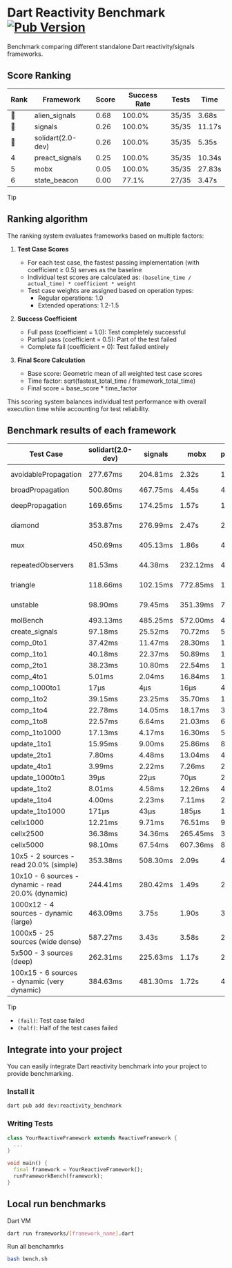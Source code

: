 # Dart Reactivity Benchmark [![Pub Version](https://img.shields.io/pub/v/reactivity_benchmark)](https://pub.dev/packages/reactivity_benchmark)

Benchmark comparing different standalone Dart reactivity/signals frameworks.

## Score Ranking

<!-- ranking start -->
| Rank | Framework | Score | Success Rate | Tests | Time |
|------|-----------|-------|--------------|-------|------|
| 🥇 | alien_signals | 0.68 | 100.0% | 35/35 | 3.68s |
| 🥈 | signals | 0.26 | 100.0% | 35/35 | 11.17s |
| 🥉 | solidart(2.0-dev) | 0.26 | 100.0% | 35/35 | 5.35s |
| 4 | preact_signals | 0.25 | 100.0% | 35/35 | 10.34s |
| 5 | mobx | 0.05 | 100.0% | 35/35 | 27.83s |
| 6 | state_beacon | 0.00 | 77.1% | 27/35 | 3.47s |

<!-- ranking end -->

> [!TIP]
> ## Ranking algorithm
>
> The ranking system evaluates frameworks based on multiple factors:
>
> 1. **Test Case Scores**
>    - For each test case, the fastest passing implementation (with coefficient ≥ 0.5) serves as the baseline
>    - Individual test scores are calculated as: `(baseline_time / actual_time) * coefficient * weight`
>    - Test case weights are assigned based on operation types:
>      - Regular operations: 1.0
>      - Extended operations: 1.2-1.5
>
> 2. **Success Coefficient**
>    - Full pass (coefficient = 1.0): Test completely successful
>    - Partial pass (coefficient = 0.5): Part of the test failed
>    - Complete fail (coefficient = 0): Test failed entirely
>
> 3. **Final Score Calculation**
>    - Base score: Geometric mean of all weighted test case scores
>    - Time factor: sqrt(fastest_total_time / framework_total_time)
>    - Final score = base_score * time_factor
>
> This scoring system balances individual test performance with overall execution time while accounting for test reliability.

## Benchmark results of each framework

<!-- test-case start -->
| Test Case | solidart(2.0-dev) | signals | mobx | preact_signals | state_beacon | alien_signals |
|---|---|---|---|---|---|---|
| avoidablePropagation | 277.67ms | 204.81ms | 2.32s | 198.27ms | 165.19ms (fail) | 185.52ms |
| broadPropagation | 500.80ms | 467.75ms | 4.45s | 496.44ms | 6.29ms (fail) | 345.37ms |
| deepPropagation | 169.65ms | 174.25ms | 1.57s | 177.72ms | 140.31ms (fail) | 124.40ms |
| diamond | 353.87ms | 276.99ms | 2.47s | 296.66ms | 205.49ms (fail) | 228.63ms |
| mux | 450.69ms | 405.13ms | 1.86s | 400.42ms | 191.93ms (fail) | 370.84ms |
| repeatedObservers | 81.53ms | 44.38ms | 232.12ms | 41.17ms | 52.75ms (fail) | 45.45ms |
| triangle | 118.66ms | 102.15ms | 772.85ms | 103.30ms | 83.31ms (fail) | 84.38ms |
| unstable | 98.90ms | 79.45ms | 351.39ms | 73.37ms | 349.28ms (fail) | 67.03ms |
| molBench | 493.13ms | 485.25ms | 572.00ms | 489.31ms | 855μs | 486.78ms |
| create_signals | 97.18ms | 25.52ms | 70.72ms | 5.16ms | 72.09ms | 28.98ms |
| comp_0to1 | 37.42ms | 11.47ms | 28.30ms | 17.40ms | 55.83ms | 7.71ms |
| comp_1to1 | 40.18ms | 22.37ms | 50.89ms | 12.57ms | 62.61ms | 4.25ms |
| comp_2to1 | 38.23ms | 10.80ms | 22.54ms | 11.21ms | 38.91ms | 2.38ms |
| comp_4to1 | 5.01ms | 2.04ms | 16.84ms | 12.84ms | 18.30ms | 8.64ms |
| comp_1000to1 | 17μs | 4μs | 16μs | 4μs | 42μs | 4μs |
| comp_1to2 | 39.15ms | 23.25ms | 35.70ms | 18.84ms | 47.03ms | 15.68ms |
| comp_1to4 | 22.78ms | 14.05ms | 18.17ms | 33.69ms | 46.75ms | 5.61ms |
| comp_1to8 | 22.57ms | 6.64ms | 21.03ms | 6.78ms | 42.49ms | 4.40ms |
| comp_1to1000 | 17.13ms | 4.17ms | 16.30ms | 5.47ms | 39.00ms | 3.50ms |
| update_1to1 | 15.95ms | 9.00ms | 25.86ms | 8.59ms | 5.76ms | 10.29ms |
| update_2to1 | 7.80ms | 4.48ms | 13.04ms | 4.40ms | 3.13ms | 2.27ms |
| update_4to1 | 3.99ms | 2.22ms | 7.26ms | 2.18ms | 1.47ms | 2.52ms |
| update_1000to1 | 39μs | 22μs | 70μs | 21μs | 14μs | 24μs |
| update_1to2 | 8.01ms | 4.58ms | 12.26ms | 4.64ms | 2.86ms | 5.12ms |
| update_1to4 | 4.00ms | 2.23ms | 7.11ms | 2.17ms | 1.47ms | 2.49ms |
| update_1to1000 | 171μs | 43μs | 185μs | 1.04ms | 378μs | 31μs |
| cellx1000 | 12.21ms | 9.71ms | 76.51ms | 9.86ms | 5.33ms | 7.14ms |
| cellx2500 | 36.38ms | 34.36ms | 265.45ms | 30.15ms | 24.36ms | 20.50ms |
| cellx5000 | 98.10ms | 67.54ms | 607.36ms | 86.03ms | 76.01ms | 48.17ms |
| 10x5 - 2 sources - read 20.0% (simple) | 353.38ms | 508.30ms | 2.09s | 435.54ms | 239.39ms | 229.04ms |
| 10x10 - 6 sources - dynamic - read 20.0% (dynamic) | 244.41ms | 280.42ms | 1.49s | 275.02ms | 199.95ms | 182.34ms |
| 1000x12 - 4 sources - dynamic (large) | 463.09ms | 3.75s | 1.90s | 3.70s | 338.53ms | 283.50ms |
| 1000x5 - 25 sources (wide dense) | 587.27ms | 3.43s | 3.58s | 2.69s | 493.73ms | 413.47ms |
| 5x500 - 3 sources (deep) | 262.31ms | 225.63ms | 1.17s | 232.29ms | 205.48ms | 191.36ms |
| 100x15 - 6 sources - dynamic (very dynamic) | 384.63ms | 481.30ms | 1.72s | 452.16ms | 258.30ms | 264.07ms |

<!-- test-case end -->

> [!TIP]
> - `(fail)`: Test case failed
> - `(half)`: Half of the test cases failed

## Integrate into your project

You can easily integrate Dart reactivity benchmark into your project to provide benchmarking.

### Install it

```bash
dart pub add dev:reactivity_benchmark
```

### Writing Tests

```dart
class YourReactiveFramework extends ReactiveFramework {
  ...
}

void main() {
  final framework = YourReactiveFramework();
  runFrameworkBench(framework);
}
```

## Local run benchmarks

Dart VM
```bash
dart run frameworks/[framework_name].dart
```

Run all benchamrks
```bash
bash bench.sh
```
